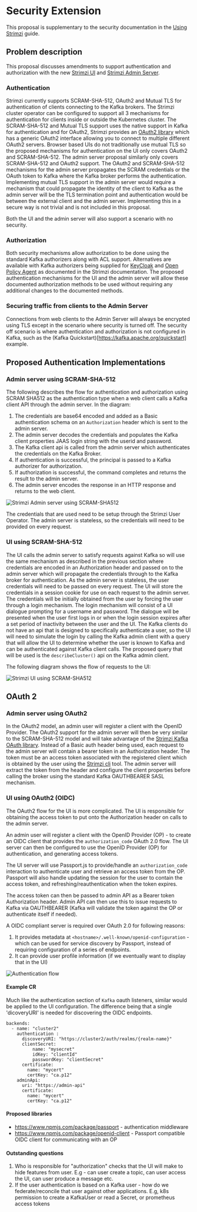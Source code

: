 # Security Extension

This proposal is supplementary to the security documentation in the [Using Strimzi](https://strimzi.io/docs/operators/latest/using.html#security-str) guide.

## Problem description
This proposal discusses amendments to support authentication and authorization with the new [Strimzi UI](https://github.com/strimzi/proposals/pull/6) and [Strimzi Admin Server](https://github.com/strimzi/proposals/pull/9).

### Authentication
Strimzi currently supports SCRAM-SHA-512, OAuth2 and Mutual TLS for authentication of clients connecting to the Kafka brokers.
The Strimzi cluster operator can be configured to support all 3 mechanisms for authentication for clients inside or outside the Kubernetes cluster.
The SCRAM-SHA-512 and Mutual TLS support uses the native support in Kafka for authentication and for OAuth2, Strimzi provides an [OAuth2 library](https://github.com/strimzi/strimzi-kafka-oauth) which has a generic OAuth2 interface allowing you to connect to multiple different OAuth2 servers. 
Browser based UIs do not traditionally use mutual TLS so the proposed mechanisms for authentication on the UI only covers OAuth2 and SCRAM-SHA-512.
The admin server proposal similarly only covers SCRAM-SHA-512 and OAuth2 support.
The OAuth2 and SCRAM-SHA-512 mechanisms for the admin server propagates the SCRAM credentials or the OAuth token to Kafka where the Kafka broker performs the authentication.
Implementing mutual TLS support in the admin server would require a mechanism that could propagate the identity of the client to Kafka as the admin server will be the TLS termination point and authentication would be between the external client and the admin server. Implementing this in a secure way is not trivial and is not included in this proposal.

Both the UI and the admin server will also support a scenario with no security.

### Authorization
Both security mechanisms allow authorization to be done using the standard Kafka authorizers along with ACL support.
Alternatives are available with Kafka authorizers being supplied for [KeyCloak](https://www.keycloak.org/) and [Open Policy Agent](https://www.openpolicyagent.org/docs/latest/) as documented in the Strimzi documentation. The proposed authentication mechanisms for the UI and the admin server will allow these documented authorization methods to be used without requiring any additional changes to the documented methods.

### Securing traffic from clients to the Admin Server
Connections from web clients to the Admin Server will always be encrypted using TLS except in the scenario where security is turned off. The security off scenario is where authentication and authorization is not configured in Kafka, such as the (Kafka Quickstart)[https://kafka.apache.org/quickstart] example.

## Proposed Authentication Implementations
### Admin server using SCRAM-SHA-512
The following describes the flow for authentication and authorization using SCRAM SHA512 as the authentication type when a web client calls a Kafka client API through the admin server.
In the diagram:
1. The credentials are base64 encoded and added as a Basic authentication schema on an `Authorization` header which is sent to the admin server.
2. The admin server decodes the credentials and populates the Kafka client properties JAAS login string with the userid and password.
3. The Kafka client api is called from the admin server which authenticates the credentials on the Kafka Broker.
4. If authentication is successful, the principal is passed to a Kafka authorizer for authorization.
5. If authorization is successful, the command completes and returns the result to the admin server.
6. The admin server encodes the response in an HTTP response and returns to the web client.

![Strimzi Admin server using SCRAM-SHA512](images/009-scram-sha512-admin-server.png)

The credentials that are used need to be setup through the Strimzi User Operator.
The admin server is stateless, so the credentials will need to be provided on every request.

### UI using SCRAM-SHA-512
The UI calls the admin server to satisfy requests against Kafka so will use the same mechanism as described in the previous section where credentials are encoded in an Authorization header and passed on to the admin server which will propagate the credentials through to the Kafka broker for authentication.
As the admin server is stateless, the user credentials will need to be passed on every request.
The UI will store the credentials in a session cookie for use on each request to the admin server.
The credentials will be initially obtained from the user by forcing the user through a login mechanism.
The login mechanism will consist of a UI dialogue prompting for a username and password.
The dialogue will be presented when the user first logs in or when the login session expires after a set period of inactivity between the user and the UI.
The Kafka clients do not have an api that is designed to specifically authenticate a user, so the UI will need to simulate the login by calling the Kafka admin client with a query that will allow the UI to determine whether the user is known to Kafka and can be authenticated against Kafka client calls.
The proposed query that will be used is the `describeCluster()` api on the Kafka admin client.

The following diagram shows the flow of requests to the UI:

![Strimzi UI using SCRAM-SHA512](images/009-scram-sha512-ui-request-flow.png)

## OAuth 2
### Admin server using OAuth2
In the OAuth2 model, an admin user will register a client with the OpenID Provider.
The OAuth2 support for the admin server will then be very similar to the SCRAM-SHA-512 model and will take advantage of the [Strimzi Kafka OAuth library](https://github.com/strimzi/strimzi-kafka-oauth).
Instead of a Basic auth header being used, each request to the admin server will contain a bearer token in an Authorization header.
The token must be an access token associated with the registered client which is obtained by the user using the [Strimzi cli](https://github.com/strimzi/strimzi-kafka-oauth/blob/master/examples/docker/kafka-oauth-strimzi/kafka/oauth.sh) tool.
The admin server will extract the token from the header and configure the client properties before calling the broker using the standard Kafka OAUTHBEARER SASL mechanism.

### UI using OAuth2 (OIDC)
The OAuth2 flow for the UI is more complicated. The UI is responsible for obtaining the access token to put onto the Authorization header on calls to the admin server. 
 
An admin user will register a client with the OpenID Provider (OP) - to create an OIDC client that provides the `authorization_code` OAuth 2.0 flow. The UI server can then be configured to use the OpenID Provider (OP) for authentication, and generating access tokens.

The UI server will use Passport.js to provide/handle an `authorization_code` interaction to authenticate user and retrieve an access token from the OP. Passport will also handle updating the session for the user to contain the access token, and refreshing/reauthentication when the token expires. 

The access token can then be passed to admin API as a Bearer token Authorization header. Admin API can then use this to issue requests to Kafka via OAUTHBEARER (Kafka will validate the token against the OP or authenticate itself if needed).

A OIDC compliant server is required over OAuth 2.0 for following reasons:
1. It provides metadata at `<hostname>/.well-known/openid-configuration` - which can be used for service discovery by Passport, instead of requiring configuration of a series of endpoints.
2. It can provide user profile information (if we eventually want to display that in the UI)

![Authentication flow](./images/009-authentication-flow.svg)

#### Example CR

Much like the authentication section of `Kafka` oauth listeners, similar would be applied to the UI configuration. The difference being that a single 'dicoveryURI' is needed for discovering the OIDC endpoints.

```
backends:
  - name: "cluster2"
    authentication :
      discoveryURI: "https://cluster2/auth/realms/{realm-name}"
      clientSecret: 
          name: "mysecret"
          idKey: "clientId"
          passwordKey: "clientSecret"
      certificate:
        name: "mycert"
        certKey: "ca.p12"
    adminApi:
      uri: "https://admin-api"
      certificate:
        name: "mycert"
        certKey: "ca.p12"

``` 

#### Proposed libraries
- https://www.npmjs.com/package/passport - authentication middleware
- https://www.npmjs.com/package/openid-client - Passport compatible OIDC client for communicating with an OP

#### Outstanding questions
1. Who is responsible for "authorization" checks that the UI will make to hide features from user. E.g - can user create a topic, can user access the UI, can user produce a message etc.
2. If the user authentication is based on a Kafka user - how do we federate/reconcile that user against other applications. E.g, k8s permission to create a KafkaUser or read a Secret, or prometheus access tokens